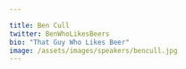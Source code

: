 ```yaml
---

title: Ben Cull
twitter: BenWhoLikesBeers
bio: "That Guy Who Likes Beer"
image: /assets/images/speakers/bencull.jpg
---
```

